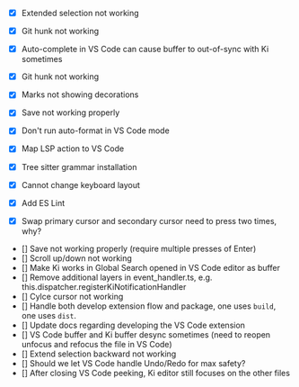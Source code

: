 - [x] Extended selection not working

- [x] Git hunk not working
- [x] Auto-complete in VS Code can cause buffer to out-of-sync with Ki sometimes
- [x] Git hunk not working
- [x] Marks not showing decorations
- [x] Save not working properly
- [x] Don't run auto-format in VS Code mode
- [x] Map LSP action to VS Code
- [x] Tree sitter grammar installation
- [x] Cannot change keyboard layout
- [x] Add ES Lint
- [x] Swap primary cursor and secondary cursor need to press two times, why?
- [] Save not working properly (require multiple presses of Enter)
- [] Scroll up/down not working
- [] Make Ki works in Global Search opened in VS Code editor as buffer
- [] Remove additional layers in event_handler.ts, e.g. this.dispatcher.registerKiNotificationHandler
- [] Cylce cursor not working
- [] Handle both develop extension flow and package, one uses `build`, one uses `dist`.
- [] Update docs regarding developing the VS Code extension
- [] VS Code buffer and Ki buffer desync sometimes (need to reopen unfocus and refocus the file in VS Code)
- [] Extend selection backward not working
- [] Should we let VS Code handle Undo/Redo for max safety?
- [] After closing VS Code peeking, Ki editor still focuses on the other files
